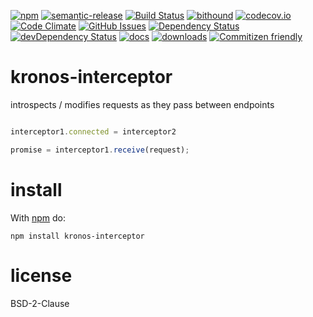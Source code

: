 [![npm](https://img.shields.io/npm/v/kronos-interceptor.svg)](https://www.npmjs.com/package/kronos-interceptor)
[![semantic-release](https://img.shields.io/badge/%20%20%F0%9F%93%A6%F0%9F%9A%80-semantic--release-e10079.svg)](https://github.com/Kronos-Integration/kronos-interceptor)
[![Build Status](https://secure.travis-ci.org/Kronos-Integration/kronos-interceptor.png)](http://travis-ci.org/Kronos-Integration/kronos-interceptor)
[![bithound](https://www.bithound.io/github/Kronos-Integration/kronos-interceptor/badges/score.svg)](https://www.bithound.io/github/Kronos-Integration/kronos-interceptor)
[![codecov.io](http://codecov.io/github/Kronos-Integration/kronos-interceptor/coverage.svg?branch=master)](http://codecov.io/github/Kronos-Integration/kronos-interceptor?branch=master)
[![Code Climate](https://codeclimate.com/github/Kronos-Integration/kronos-interceptor/badges/gpa.svg)](https://codeclimate.com/github/Kronos-Integration/kronos-interceptor)
[![GitHub Issues](https://img.shields.io/github/issues/Kronos-Integration/kronos-interceptor.svg?style=flat-square)](https://github.com/Kronos-Integration/kronos-interceptor/issues)
[![Dependency Status](https://david-dm.org/Kronos-Integration/kronos-interceptor.svg)](https://david-dm.org/Kronos-Integration/kronos-interceptor)
[![devDependency Status](https://david-dm.org/Kronos-Integration/kronos-interceptor/dev-status.svg)](https://david-dm.org/Kronos-Integration/kronos-interceptor#info=devDependencies)
[![docs](http://inch-ci.org/github/Kronos-Integration/kronos-interceptor.svg?branch=master)](http://inch-ci.org/github/Kronos-Integration/kronos-interceptor)
[![downloads](http://img.shields.io/npm/dm/kronos-interceptor.svg?style=flat-square)](https://npmjs.org/package/kronos-interceptor)
[![Commitizen friendly](https://img.shields.io/badge/commitizen-friendly-brightgreen.svg)](http://commitizen.github.io/cz-cli/)


kronos-interceptor
=====
introspects / modifies requests as they pass between endpoints

```javascript

interceptor1.connected = interceptor2

promise = interceptor1.receive(request);
```


install
=======

With [npm](http://npmjs.org) do:

```shell
npm install kronos-interceptor
```

license
=======

BSD-2-Clause

